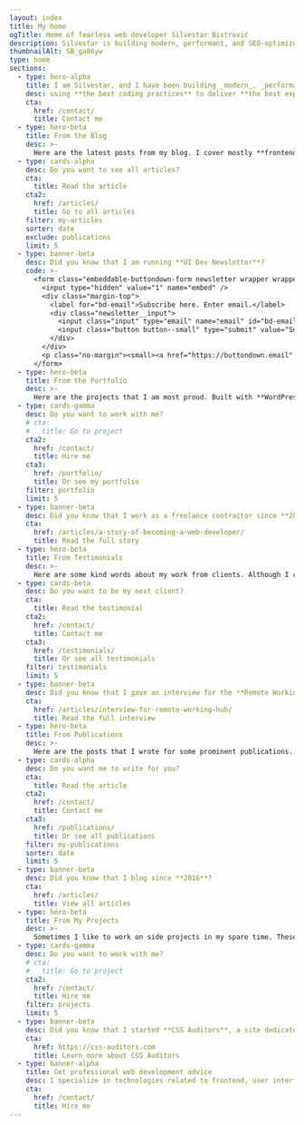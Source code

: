 ```yaml
---
layout: index
title: My home
ogTitle: Home of fearless web developer Silvestar Bistrović
description: Silvestar is building modern, performant, and SEO-optimized websites since 2012 using the best coding practices to deliver the best experience for every user.
thumbnailAlt: SB_ga86yw
type: home
sections:
  - type: hero-alpha
    title: I am Silvestar, and I have been building _modern_, _performant_, and _SEO-optimized_ websites since 2012
    desc: using **the best coding practices** to deliver **the best experience** for every user.
    cta:
      href: /contact/
      title: Contact me
  - type: hero-beta
    title: From the Blog
    desc: >-
      Here are the latest posts from my blog. I cover mostly **frontend**, **JAMstack**, and **freelancing** topics.
  - type: cards-alpha
    desc: Do you want to see all articles?
    cta:
      title: Read the article
    cta2:
      href: /articles/
      title: Go to all articles
    filter: my-articles
    sorter: date
    exclude: publications
    limit: 5
  - type: banner-beta
    desc: Did you know that I am running **UI Dev Newsletter**?
    code: >-
      <form class="embeddable-buttondown-form newsletter wrapper wrapper--gamma margin-top text-left" action="https://buttondown.email/api/emails/embed-subscribe/starbist" method="post" target="popupwindow" onsubmit="window.open('https://buttondown.email/starbist', 'popupwindow')">
        <input type="hidden" value="1" name="embed" />
        <div class="margin-top">
          <label for="bd-email">Subscribe here. Enter email.</label>
          <div class="newsletter__input">
            <input class="input" type="email" name="email" id="bd-email" />
            <input class="button button--small" type="submit" value="Subscribe" />
          </div>
        </div>
        <p class="no-margin"><small><a href="https://buttondown.email" target="_blank" rel="noreferrer">Powered by Buttondown</a></small></p>
      </form>
  - type: hero-beta
    title: From the Portfolio
    desc: >-
      Here are the projects that I am most proud. Built with **WordPress**, **Shopify**, **Jekyll**, and **Hugo**, among others.
  - type: cards-gamma
    desc: Do you want to work with me?
    # cta:
    #   title: Go to project
    cta2:
      href: /contact/
      title: Hire me
    cta3:
      href: /portfolio/
      title: Or see my portfolio
    filter: portfolio
    limit: 5
  - type: banner-beta
    desc: Did you know that I work as a freelance contractor since **2017**?
    cta:
      href: /articles/a-story-of-becoming-a-web-developer/
      title: Read the full story
  - type: hero-beta
    title: From Testimonials
    desc: >-
      Here are some kind words about my work from clients. Although I collaborated with clients from more than 10 countries, most of them come from **The United States**.
  - type: cards-beta
    desc: Do you want to be my next client?
    cta:
      title: Read the testimonial
    cta2:
      href: /contact/
      title: Contact me
    cta3:
      href: /testimonials/
      title: Or see all testimonials
    filter: testimonials
    limit: 5
  - type: banner-beta
    desc: Did you know that I gave an interview for the **Remote Working Hub**?
    cta:
      href: /articles/interview-for-remote-working-hub/
      title: Read the full interview
  - type: hero-beta
    title: From Publications
    desc: >-
      Here are the posts that I wrote for some prominent publications. I wrote for **Smashing Magazine**, **CSS Tricks**, **LogRocket**, and **Toptal**.
  - type: cards-alpha
    desc: Do you want me to write for you?
    cta:
      title: Read the article
    cta2:
      href: /contact/
      title: Contact me
    cta3:
      href: /publications/
      title: Or see all publications
    filter: my-publications
    sorter: date
    limit: 5
  - type: banner-beta
    desc: Did you know that I blog since **2016**?
    cta:
      href: /articles/
      title: View all articles
  - type: hero-beta
    title: From My Projects
    desc: >-
      Sometimes I like to work on side projects in my spare time. These are my open-source side projects.
  - type: cards-gamma
    desc: Do you want to work with me?
    # cta:
    #   title: Go to project
    cta2:
      href: /contact/
      title: Hire me
    filter: projects
    limit: 5
  - type: banner-beta
    desc: Did you know that I started **CSS Auditors**, a site dedicated to **auditing CSS**?
    cta:
      href: https://css-auditors.com
      title: Learn more about CSS Auditors
  - type: banner-alpha
    title: Get professional web development advice
    desc: I specialize in technologies related to frontend, user interface, and website development.
    cta:
      href: /contact/
      title: Hire me
---
```

